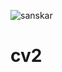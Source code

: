 ![sanskar](https://user-images.githubusercontent.com/89730080/133126356-ba1e0f1a-8b32-44dc-a74c-825afbfe48d3.jpg)
# cv2
